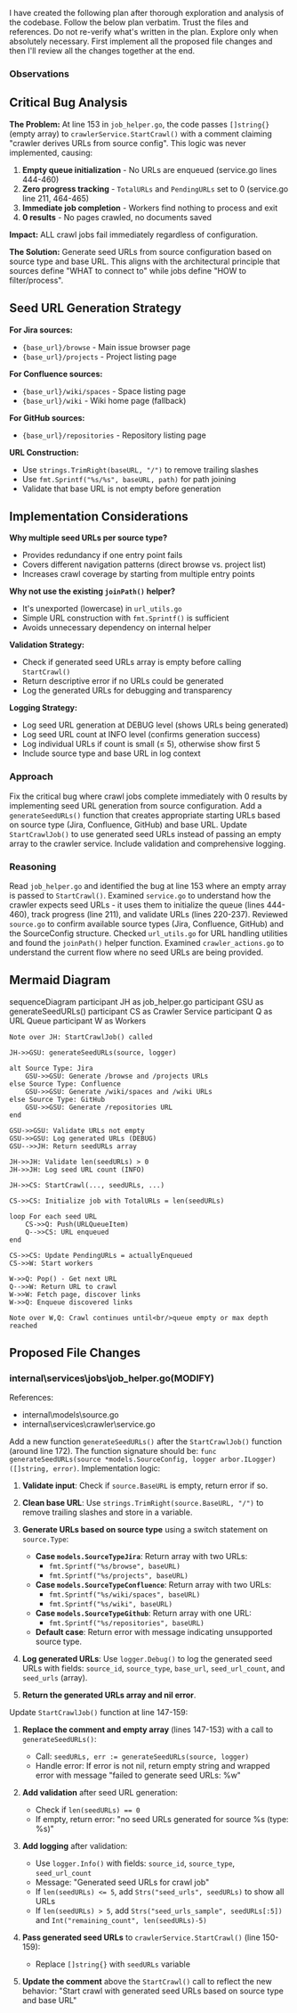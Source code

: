 I have created the following plan after thorough exploration and analysis of the codebase. Follow the below plan verbatim. Trust the files and references. Do not re-verify what's written in the plan. Explore only when absolutely necessary. First implement all the proposed file changes and then I'll review all the changes together at the end.

### Observations

## Critical Bug Analysis

**The Problem:**
At line 153 in `job_helper.go`, the code passes `[]string{}` (empty array) to `crawlerService.StartCrawl()` with a comment claiming "crawler derives URLs from source config". This logic was never implemented, causing:

1. **Empty queue initialization** - No URLs are enqueued (service.go lines 444-460)
2. **Zero progress tracking** - `TotalURLs` and `PendingURLs` set to 0 (service.go line 211, 464-465)
3. **Immediate job completion** - Workers find nothing to process and exit
4. **0 results** - No pages crawled, no documents saved

**Impact:** ALL crawl jobs fail immediately regardless of configuration.

**The Solution:**
Generate seed URLs from source configuration based on source type and base URL. This aligns with the architectural principle that sources define "WHAT to connect to" while jobs define "HOW to filter/process".

## Seed URL Generation Strategy

**For Jira sources:**
- `{base_url}/browse` - Main issue browser page
- `{base_url}/projects` - Project listing page

**For Confluence sources:**
- `{base_url}/wiki/spaces` - Space listing page
- `{base_url}/wiki` - Wiki home page (fallback)

**For GitHub sources:**
- `{base_url}/repositories` - Repository listing page

**URL Construction:**
- Use `strings.TrimRight(baseURL, "/")` to remove trailing slashes
- Use `fmt.Sprintf("%s/%s", baseURL, path)` for path joining
- Validate that base URL is not empty before generation

## Implementation Considerations

**Why multiple seed URLs per source type?**
- Provides redundancy if one entry point fails
- Covers different navigation patterns (direct browse vs. project list)
- Increases crawl coverage by starting from multiple entry points

**Why not use the existing `joinPath()` helper?**
- It's unexported (lowercase) in `url_utils.go`
- Simple URL construction with `fmt.Sprintf()` is sufficient
- Avoids unnecessary dependency on internal helper

**Validation Strategy:**
- Check if generated seed URLs array is empty before calling `StartCrawl()`
- Return descriptive error if no URLs could be generated
- Log the generated URLs for debugging and transparency

**Logging Strategy:**
- Log seed URL generation at DEBUG level (shows URLs being generated)
- Log seed URL count at INFO level (confirms generation success)
- Log individual URLs if count is small (≤ 5), otherwise show first 5
- Include source type and base URL in log context

### Approach

Fix the critical bug where crawl jobs complete immediately with 0 results by implementing seed URL generation from source configuration. Add a `generateSeedURLs()` function that creates appropriate starting URLs based on source type (Jira, Confluence, GitHub) and base URL. Update `StartCrawlJob()` to use generated seed URLs instead of passing an empty array to the crawler service. Include validation and comprehensive logging.

### Reasoning

Read `job_helper.go` and identified the bug at line 153 where an empty array is passed to `StartCrawl()`. Examined `service.go` to understand how the crawler expects seed URLs - it uses them to initialize the queue (lines 444-460), track progress (line 211), and validate URLs (lines 220-237). Reviewed `source.go` to confirm available source types (Jira, Confluence, GitHub) and the SourceConfig structure. Checked `url_utils.go` for URL handling utilities and found the `joinPath()` helper function. Examined `crawler_actions.go` to understand the current flow where no seed URLs are being provided.

## Mermaid Diagram

sequenceDiagram
    participant JH as job_helper.go
    participant GSU as generateSeedURLs()
    participant CS as Crawler Service
    participant Q as URL Queue
    participant W as Workers

    Note over JH: StartCrawlJob() called
    
    JH->>GSU: generateSeedURLs(source, logger)
    
    alt Source Type: Jira
        GSU->>GSU: Generate /browse and /projects URLs
    else Source Type: Confluence
        GSU->>GSU: Generate /wiki/spaces and /wiki URLs
    else Source Type: GitHub
        GSU->>GSU: Generate /repositories URL
    end
    
    GSU->>GSU: Validate URLs not empty
    GSU->>GSU: Log generated URLs (DEBUG)
    GSU-->>JH: Return seedURLs array
    
    JH->>JH: Validate len(seedURLs) > 0
    JH->>JH: Log seed URL count (INFO)
    
    JH->>CS: StartCrawl(..., seedURLs, ...)
    
    CS->>CS: Initialize job with TotalURLs = len(seedURLs)
    
    loop For each seed URL
        CS->>Q: Push(URLQueueItem)
        Q-->>CS: URL enqueued
    end
    
    CS->>CS: Update PendingURLs = actuallyEnqueued
    CS->>W: Start workers
    
    W->>Q: Pop() - Get next URL
    Q-->>W: Return URL to crawl
    W->>W: Fetch page, discover links
    W->>Q: Enqueue discovered links
    
    Note over W,Q: Crawl continues until<br/>queue empty or max depth reached

## Proposed File Changes

### internal\services\jobs\job_helper.go(MODIFY)

References: 

- internal\models\source.go
- internal\services\crawler\service.go

Add a new function `generateSeedURLs()` after the `StartCrawlJob()` function (around line 172). The function signature should be: `func generateSeedURLs(source *models.SourceConfig, logger arbor.ILogger) ([]string, error)`. Implementation logic:

1. **Validate input**: Check if `source.BaseURL` is empty, return error if so.

2. **Clean base URL**: Use `strings.TrimRight(source.BaseURL, "/")` to remove trailing slashes and store in a variable.

3. **Generate URLs based on source type** using a switch statement on `source.Type`:
   - **Case `models.SourceTypeJira`**: Return array with two URLs:
     - `fmt.Sprintf("%s/browse", baseURL)`
     - `fmt.Sprintf("%s/projects", baseURL)`
   - **Case `models.SourceTypeConfluence`**: Return array with two URLs:
     - `fmt.Sprintf("%s/wiki/spaces", baseURL)`
     - `fmt.Sprintf("%s/wiki", baseURL)`
   - **Case `models.SourceTypeGithub`**: Return array with one URL:
     - `fmt.Sprintf("%s/repositories", baseURL)`
   - **Default case**: Return error with message indicating unsupported source type.

4. **Log generated URLs**: Use `logger.Debug()` to log the generated seed URLs with fields: `source_id`, `source_type`, `base_url`, `seed_url_count`, and `seed_urls` (array).

5. **Return the generated URLs array and nil error**.

Update `StartCrawlJob()` function at line 147-159:

1. **Replace the comment and empty array** (lines 147-153) with a call to `generateSeedURLs()`:
   - Call: `seedURLs, err := generateSeedURLs(source, logger)`
   - Handle error: If error is not nil, return empty string and wrapped error with message "failed to generate seed URLs: %w"

2. **Add validation** after seed URL generation:
   - Check if `len(seedURLs) == 0`
   - If empty, return error: "no seed URLs generated for source %s (type: %s)"

3. **Add logging** after validation:
   - Use `logger.Info()` with fields: `source_id`, `source_type`, `seed_url_count`
   - Message: "Generated seed URLs for crawl job"
   - If `len(seedURLs) <= 5`, add `Strs("seed_urls", seedURLs)` to show all URLs
   - If `len(seedURLs) > 5`, add `Strs("seed_urls_sample", seedURLs[:5])` and `Int("remaining_count", len(seedURLs)-5)`

4. **Pass generated seed URLs** to `crawlerService.StartCrawl()` (line 150-159):
   - Replace `[]string{}` with `seedURLs` variable

5. **Update the comment** above the `StartCrawl()` call to reflect the new behavior: "Start crawl with generated seed URLs based on source type and base URL"
